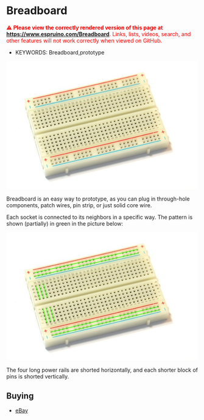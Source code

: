 <!--- Copyright (c) 2013 Gordon Williams, Pur3 Ltd. See the file LICENSE for copying permission. -->
Breadboard
=========

<span style="color:red">:warning: **Please view the correctly rendered version of this page at https://www.espruino.com/Breadboard**. Links, lists, videos, search, and other features will not work correctly when viewed on GitHub.</span>

* KEYWORDS: Breadboard,prototype

![Breadboard](Breadboard/breadboard.jpg)

Breadboard is an easy way to prototype, as you can plug in through-hole components, patch wires, pin strip, or just solid core wire.

Each socket is connected to its neighbors in a specific way. The pattern is shown (partially) in green in the picture below:

![Breadboard Connections](Breadboard/breadboard_connect.jpg)

The four long power rails are shorted horizontally, and each shorter block of pins is shorted vertically.

Buying
-----

* [eBay](http://www.ebay.com/sch/i.html?_nkw=solderless+breadboard)
